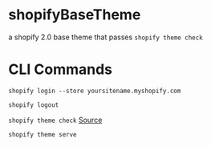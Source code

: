 # shopifyBaseTheme
a shopify 2.0 base theme that passes `shopify theme check`


# CLI Commands
`shopify login --store yoursitename.myshopify.com`

`shopify logout`

`shopify theme check`
[Source](https://shopify.dev/changelog/online-store-2-0-detect-theme-errors-with-theme-check)

`shopify theme serve`
